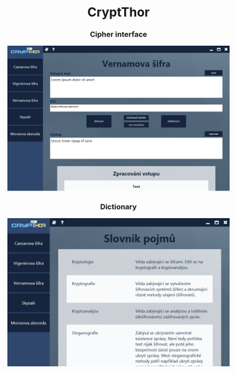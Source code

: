 <h1 align="center">CryptThor</h1>

<h3 align="center">Cipher interface</h3>
<p align="center">
    <img alt="Cipher interface" src="/demos/demo1.png">
</p>

<h3 align="center">Dictionary</h3>
<p align="center">
    <img alt="Dictionary" src="/demos/demo2.png">
</p>
